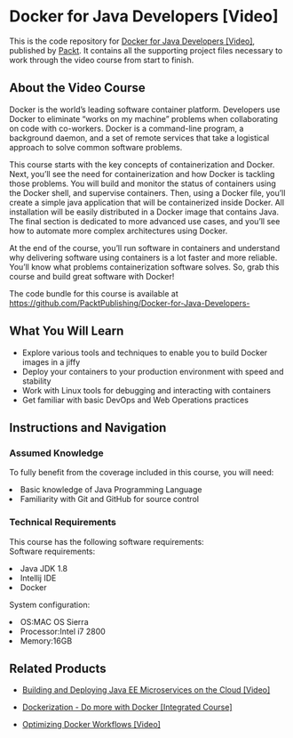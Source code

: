 # Docker for Java Developers [Video]
This is the code repository for [Docker for Java Developers [Video]](https://www.packtpub.com/virtualization-and-cloud/docker-java-developers-video?utm_source=github&utm_medium=repository&utm_campaign=9781788629492), published by [Packt](https://www.packtpub.com/?utm_source=github). It contains all the supporting project files necessary to work through the video course from start to finish.
## About the Video Course
Docker is the world’s leading software container platform. Developers use Docker to eliminate “works on my machine” problems when collaborating on code with co-workers. Docker is a command-line program, a background daemon, and a set of remote services that take a logistical approach to solve common software problems. 

This course starts with the key concepts of containerization and Docker. Next, you’ll see the need for containerization and how Docker is tackling those problems. You will build and monitor the status of containers using the Docker shell, and supervise containers. Then, using a Docker file, you’ll create a simple java application that will be containerized inside Docker. All installation will be easily distributed in a Docker image that contains Java. The final section is dedicated to more advanced use cases, and you’ll see how to automate more complex architectures using Docker.

At the end of the course, you’ll run software in containers and understand why delivering software using containers is a lot faster and more reliable. You’ll know what problems containerization software solves. So, grab this course and build great software with Docker!

The code bundle for this course is available at https://github.com/PacktPublishing/Docker-for-Java-Developers-

<H2>What You Will Learn</H2>
<DIV class=book-info-will-learn-text>
<UL>
<LI>Explore various tools and techniques to enable you to build Docker images in a jiffy 
<LI>Deploy your containers to your production environment with speed and stability 
<LI>Work with Linux tools for debugging and interacting with containers 
<LI>Get familiar with basic DevOps and Web Operations practices </LI></UL></DIV>

## Instructions and Navigation
### Assumed Knowledge
To fully benefit from the coverage included in this course, you will need:<br/>
<LI>Basic knowledge of Java Programming Language
<LI>Familiarity with Git and GitHub for source control

### Technical Requirements
This course has the following software requirements:<br/>
Software requirements:
<LI>Java JDK 1.8
<LI>Intellij IDE
<LI>Docker 

System configuration:
<LI>OS:MAC OS Sierra
<LI>Processor:Intel i7 2800
<LI>Memory:16GB


## Related Products
* [Building and Deploying Java EE Microservices on the Cloud [Video]](https://www.packtpub.com/application-development/building-and-deploying-java-ee-microservices-cloud-video?utm_source=github&utm_medium=repository&utm_campaign=9781788833943)

* [Dockerization - Do more with Docker [Integrated Course]](https://www.packtpub.com/virtualization-and-cloud/dockerization-do-more-docker-integrated-course?utm_source=github&utm_medium=repository&utm_campaign=9781788394857)

* [Optimizing Docker Workflows [Video]](https://www.packtpub.com/virtualization-and-cloud/optimizing-docker-workflows-video?utm_source=github&utm_medium=repository&utm_campaign=9781788627542)


